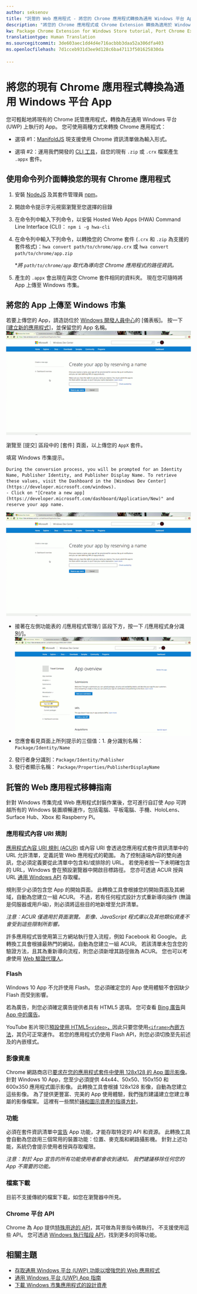 ```yaml
---
author: seksenov
title: "託管的 Web 應用程式 - 將您的 Chrome 應用程式轉換為通用 Windows 平台 App"
description: "將您的 Chrome 應用程式或 Chrome Extension 轉換為適用於 Windows 市集的通用 Windows 平台 (UWP) App。"
kw: Package Chrome Extension for Windows Store tutorial, Port Chrome Extension to Windows 10, How to convert Chrome App to Windows, How to add Chrome Extension to Windows Store, hwa-cli, Hosted Web Apps Command Line Interface CLI Tool, Install Chrome Extension on Windows 10 Device, convert .crx to .AppX
translationtype: Human Translation
ms.sourcegitcommit: 3de603aec1dd4d4e716acbbb3daa52a306dfa403
ms.openlocfilehash: 7d1cceb931d3ee9d128c6ba47113f501625830da

---
```


# 將您的現有 Chrome 應用程式轉換為通用 Windows 平台 App

您可輕鬆地將現有的 Chrome 託管應用程式，轉換為在通用 Windows 平台 (UWP) 上執行的 App。 您可使用兩種方式來轉換 Chrome 應用程式：

- 選項 #1：[ManifoldJS](http://manifoldjs.com/) 現支援使用 Chrome 資訊清單做為輸入形式。 

- 選項 #2：運用我們開發的 [CLI 工具](https://github.com/MicrosoftEdge/hwa-cli)，自您的現有 `.zip` 或 `.crx` 檔案產生 `.appx` 套件。

## 使用命令列介面轉換您的現有 Chrome 應用程式

1. 安裝 [NodeJS](https://nodejs.org/en/) 及其套件管理員 [npm](https://www.npmjs.com/)。 


2. 開啟命令提示字元視窗瀏覽至您選擇的目錄


3. 在命令列中輸入下列命令，以安裝 Hosted Web Apps (HWA) Command Line Interface (CLI)： `npm i -g hwa-cli`

4. 在命令列中輸入下列命令，以轉換您的 Chrome 套件 (`.crx` 和 `.zip` 為支援的套件格式)：`hwa convert path/to/chrome/app.crx` 或 `hwa convert path/to/chrome/app.zip`

    **將 `path/to/chrome/app` 取代為導向您 Chrome 應用程式的路徑資訊。*
    
5. 產生的 `.appx` 會出現在與您 Chrome 套件相同的資料夾。 現在您可隨時將 App 上傳至 Windows 市集。 

## 將您的 App 上傳至 Windows 市集

若要上傳您的 App，請造訪位於 [Windows 開發人員中心](https://developer.microsoft.com/windows)的 [儀表板]。 按一下 [[建立新的應用程式](https://developer.microsoft.com/dashboard/Application/New)]，並保留您的 App 名稱。
![Windows 開發人員中心儀表板保留名稱](images/hwa-to-uwp/reserve_a_name.png)


瀏覽至 [提交] 區段中的 [套件] 頁面，以上傳您的 `AppX` 套件。

填寫 Windows 市集提示。

    During the conversion process, you will be prompted for an Identity Name, Publisher Identity, and Publisher Display Name. To retrieve these values, visit the Dashboard in the [Windows Dev Center](https://developer.microsoft.com/windows).
    - Click on "[Create a new app](https://developer.microsoft.com/dashboard/Application/New)" and reserve your app name.
![Windows 開發人員中心儀表板保留名稱](images/hwa-to-uwp/reserve_a_name.png)
 - 接著在左側功能表的 /[應用程式管理/] 區段下方，按一下 /[應用程式身分識別/]。
    ![Windows 開發人員中心儀表板應用程式身分識別](images/hwa-to-uwp/app_identity.png)
 - 您應會看見頁面上所列提示的三個值：1. 身分識別名稱：`Package/Identity/Name`
 2. 發行者身分識別：`Package/Identity/Publisher`
 3. 發行者顯示名稱： `Package/Properties/PublisherDisplayName`


## 託管的 Web 應用程式移轉指南

針對 Windows 市集完成 Web 應用程式封裝作業後，您可進行自訂使 App 可跨越所有的 Windows 裝置順暢運作，包括電腦、平板電腦、手機、HoloLens、Surface Hub、Xbox 和 Raspberry Pi。

### 應用程式內容 URI 規則

[應用程式內容 URI 規則 (ACUR)](/hwa-access-features.md#keep-your-app-secure-setting-application-content-uri-rules-acurs) 或內容 URI 會透過您應用程式套件資訊清單中的 URL 允許清單，定義託管 Web 應用程式的範圍。 為了控制遠端內容的雙向通訊，您必須定義要從此清單中包含和/或排除的 URL。 若使用者按一下未明確包含的 URL，Windows 會在預設瀏覽器中開啟目標路徑。 您亦可透過 ACUR 授與 URL [通用 Windows API](https://msdn.microsoft.com/library/windows/apps/br211377.aspx) 存取權。

規則至少必須包含您 App 的開始頁面。 此轉換工具會根據您的開始頁面及其網域，自動為您建立一組 ACUR。 不過，若有任何程式設計方式重新導向操作 (無論是伺服器或用戶端)，則必須將這些目的地新增至允許清單。

*注意︰ACUR 僅適用於頁面瀏覽。 影像、JavaScript 程式庫以及其他類似資產不會受到這些限制所影響。*

許多應用程式皆使用第三方網站執行登入流程，例如 Facebook 和 Google。 此轉換工具會根據最熱門的網站，自動為您建立一組 ACUR。 若該清單未包含您的驗證方法，且其為重新導向流程，則您必須新增其路徑做為 ACUR。 您也可以考慮使用 [Web 驗證代理人](/hwa-access-features.md#web-authentication-broker)。

### Flash

Windows 10 App 不允許使用 Flash。 您必須確定您的 App 使用體驗不會因缺少 Flash 而受到影響。

若為廣告，則您必須確定廣告提供者具有 HTML5 選項。 您可查看 [Bing 廣告](https://bingads.microsoft.com/)與 [App 中的廣告](http://adsinapps.microsoft.com/)。

YouTube 影片現已[預設使用 HTML5`<video>`，](http://youtube-eng.blogspot.com/2015/01/youtube-now-defaults-to-html5_27.html)因此只要您使用[`<iframe>`內嵌方法](https://developers.google.com/youtube/iframe_api_reference)，其仍可正常運作。 若您的應用程式仍使用 Flash API，則您必須切換至先前述及的內嵌樣式。

### 影像資產

Chrome 網路商店已[要求在您的應用程式套件中使用 128x128 的 App 圖示影像](https://developer.chrome.com/webstore/images)。 針對 Windows 10 App，您至少必須提供 44x44、50x50、150x150 和 600x350 應用程式圖示影像。 此轉換工具會根據 128x128 影像，自動為您建立這些影像。 為了提供更豐富、完美的 App 使用體驗，我們強烈建議建立您建立專屬的影像檔案。 這裡有一些關於[磚和圖示資產的指導方針](https://msdn.microsoft.com/library/windows/apps/mt412102.aspx)。

### 功能

必須在套件資訊清單中[宣告](https://msdn.microsoft.com/windows/uwp/packaging/app-capability-declarations) App 功能，才能存取特定的 API 和資源。 此轉換工具會自動為您啟用三個常用的裝置功能：位置、麥克風和網路攝影機。 針對上述功能，系統仍會提示使用者授與存取權限。

*注意︰對於 App 宣告的所有功能使用者都會收到通知。 我們建議移除任何您的 App 不需要的功能。*

### 檔案下載

目前不支援傳統的檔案下載，如您在瀏覽器中所見。

### Chrome 平台 API

Chrome 為 App 提供[特殊用途的 API](https://developer.chrome.com/apps/api_index)，其可做為背景指令碼執行。 不支援使用這些 API。 您可透過 [Windows 執行階段 API](https://msdn.microsoft.com/library/windows/apps/br211377.aspx)，找到更多的同等功能。

## 相關主題

- [存取通用 Windows 平台 (UWP) 功能以增強您的 Web 應用程式](/hwa-access-features.md)
- [通用 Windows 平台 (UWP) App 指南](http://go.microsoft.com/fwlink/p/?LinkID=397871)
- [下載 Windows 市集應用程式的設計資產](https://msdn.microsoft.com/library/windows/apps/xaml/bg125377.aspx)



<!--HONumber=Jul16_HO2-->


